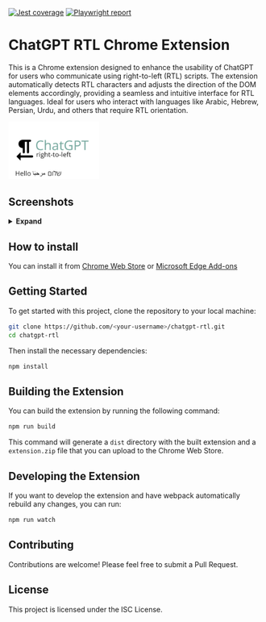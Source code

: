 [![Jest coverage](https://img.shields.io/badge/dynamic/json?label=Coverage&query=$.total.lines.pct&suffix=%&url=https://gilhanan.github.io/chat-gpt-rtl/coverage/coverage-summary.json&color=green)](https://gilhanan.github.io/chat-gpt-rtl/coverage/lcov-report)
[![Playwright report](https://img.shields.io/badge/E2E%20tests-pass-green)](https://gilhanan.github.io/chat-gpt-rtl/playwright-report)

# ChatGPT RTL Chrome Extension

This is a Chrome extension designed to enhance the usability of ChatGPT for users who communicate using right-to-left (RTL) scripts. The extension automatically detects RTL characters and adjusts the direction of the DOM elements accordingly, providing a seamless and intuitive interface for RTL languages. Ideal for users who interact with languages like Arabic, Hebrew, Persian, Urdu, and others that require RTL orientation.

<img src="./documentation/tile/Tile.png" alt="drawing" width="180"/>

## Screenshots

<details>
<summary> <strong>Expand</strong> </summary>

### Arabic

<img src="./documentation/screenshots/Arabic/text/Text.png" alt="drawing" width="640"/>

### Hebrew

<img src="./documentation/screenshots/Hebrew/text/Text.png" alt="drawing" width="640"/>

</details>

## How to install

You can install it from [Chrome Web Store](https://chrome.google.com/webstore/detail/chatgpt-rtl/nabcbpmmefiigmjpopfciegmlgihkofd) or [Microsoft Edge Add-ons](https://microsoftedge.microsoft.com/addons/detail/chatgpt-rtl/nanhglhndgcjhjcbfimjfopabdakdpmb)

## Getting Started

To get started with this project, clone the repository to your local machine:

```bash
git clone https://github.com/<your-username>/chatgpt-rtl.git
cd chatgpt-rtl
```

Then install the necessary dependencies:

```bash
npm install
```

## Building the Extension

You can build the extension by running the following command:

```bash
npm run build
```

This command will generate a `dist` directory with the built extension and a `extension.zip` file that you can upload to the Chrome Web Store.

## Developing the Extension

If you want to develop the extension and have webpack automatically rebuild any changes, you can run:

```bash
npm run watch
```

## Contributing

Contributions are welcome! Please feel free to submit a Pull Request.

## License

This project is licensed under the ISC License.
